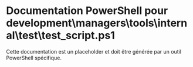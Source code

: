# Documentation PowerShell pour development\managers\tools\internal\test\test_script.ps1

Cette documentation est un placeholder et doit être générée par un outil PowerShell spécifique.
